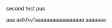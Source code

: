 


                                           


second test pus

aaa
aslklkvfaaaaaaaaaaaaaaaaa
aaaaaaa
